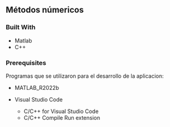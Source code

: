 <!-- ABOUT THE PROJECT -->
## Métodos númericos

### Built With

* Matlab
* C++

### Prerequisites

Programas que se utilizaron para el desarrollo de la aplicacion:

* MATLAB_R2022b
  
* Visual Studio Code
   - C/C++ for Visual Studio Code
   - C/C++ Compile Run extension
   
   

  
